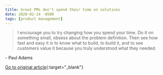 ```yaml
---
title: Great PMs don’t spend their time on solutions
date: 2020-02-14 -0500
tags: [product management]
---
```


> I encourage you to try changing how you spend your time. Do it on something small, obsess about the problem definition. Then see how fast and easy it is to know what to build, to build it, and to see customers value it because you truly understood what they needed.

\- Paul Adams

[Go to original article](https://www.intercom.com/blog/great-product-managers-dont-spend-time-on-solutions?utm_source=pronouncedjerry&utm_medium=blog&utm_campaign=posts){:target="_blank"}